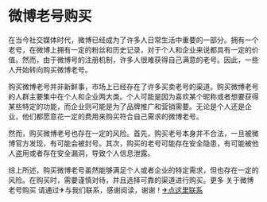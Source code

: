 # 微博老号购买

在当今社交媒体时代，微博已经成为了许多人日常生活中重要的一部分。拥有一个老号，在微博上拥有一定的粉丝和历史记录，对于个人和企业来说都具有一定的价值。然而，由于微博号的注册机制，许多人很难获得自己满意的老号。因此，一些人开始转向购买微博老号。

购买微博老号并非新鲜事，市场上已经存在了许多买卖老号的渠道。购买微博老号的人群主要集中在个人和企业两大类。个人可能是因为喜欢某个昵称或者想要获得某些特定的功能，而企业则可能是为了品牌推广和营销需要。无论是个人还是企业，他们都愿意花一定的费用来购买符合自己需求的微博老号。

然而，购买微博老号也存在一定的风险。首先，购买老号本身并不合法，一旦被微博官方发现，有可能会被封号。其次，购买的老号可能存在安全隐患，有可能被他人盗用或者存在安全漏洞，导致个人信息泄露。

综上所述，购买微博老号虽然能够满足个人或者企业的特定需求，但也存在一定的风险。在购买时，需要谨慎对待，并且选择可靠的渠道进行购买。更多 关于微博老号购买 请通过✈与我们联系，感谢阅读，谢谢！[✈点这里联系](https://www.k02.cc)